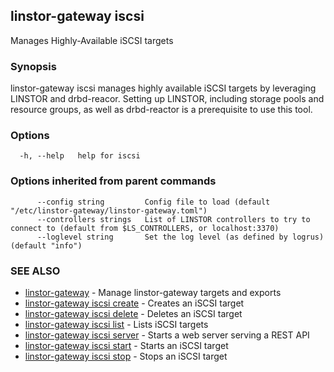 ## linstor-gateway iscsi

Manages Highly-Available iSCSI targets

### Synopsis

linstor-gateway iscsi manages highly available iSCSI targets by leveraging
LINSTOR and drbd-reacor. Setting up LINSTOR, including storage pools and resource groups,
as well as drbd-reactor is a prerequisite to use this tool.

### Options

```
  -h, --help   help for iscsi
```

### Options inherited from parent commands

```
      --config string         Config file to load (default "/etc/linstor-gateway/linstor-gateway.toml")
      --controllers strings   List of LINSTOR controllers to try to connect to (default from $LS_CONTROLLERS, or localhost:3370)
      --loglevel string       Set the log level (as defined by logrus) (default "info")
```

### SEE ALSO

* [linstor-gateway](linstor-gateway.md)	 - Manage linstor-gateway targets and exports
* [linstor-gateway iscsi create](linstor-gateway_iscsi_create.md)	 - Creates an iSCSI target
* [linstor-gateway iscsi delete](linstor-gateway_iscsi_delete.md)	 - Deletes an iSCSI target
* [linstor-gateway iscsi list](linstor-gateway_iscsi_list.md)	 - Lists iSCSI targets
* [linstor-gateway iscsi server](linstor-gateway_iscsi_server.md)	 - Starts a web server serving a REST API
* [linstor-gateway iscsi start](linstor-gateway_iscsi_start.md)	 - Starts an iSCSI target
* [linstor-gateway iscsi stop](linstor-gateway_iscsi_stop.md)	 - Stops an iSCSI target

